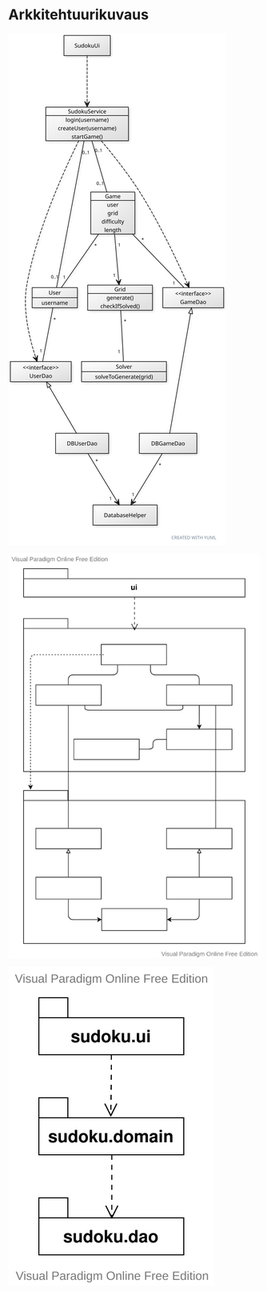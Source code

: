 # Arkkitehtuurikuvaus

![Luokkakaavio](https://github.com/suvithkl/ot-harjoitustyo/blob/master/dokumentaatio/kuvat/luokkakaavio.svg?raw=true)

![Luokka-/pakkauskaavio](https://github.com/suvithkl/ot-harjoitustyo/blob/master/dokumentaatio/kuvat/luokka-pakkauskaavio.svg)

![Pakkauskaavio](https://github.com/suvithkl/ot-harjoitustyo/blob/master/dokumentaatio/kuvat/pakkauskaavio.svg)
